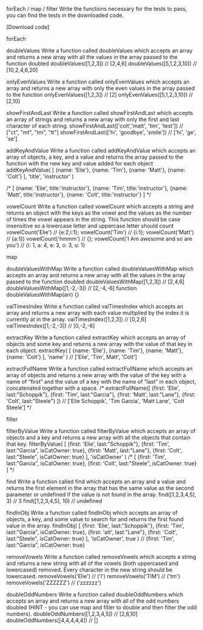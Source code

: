 forEach / map / filter
Write the functions necessary for the tests to pass, you can find the tests in the downloaded code.

[Download code]

forEach

doubleValues
Write a function called doubleValues which accepts an array and returns a new array with all the values in the array passed to the function doubled
doubleValues([1,2,3]) // [2,4,6]
doubleValues([5,1,2,3,10]) // [10,2,4,6,20]

onlyEvenValues
Write a function called onlyEvenValues which accepts an array and returns a new array with only the even values in the array passed to the function
onlyEvenValues([1,2,3]) // [2]
onlyEvenValues([5,1,2,3,10]) // [2,10]

showFirstAndLast
Write a function called showFirstAndLast which accepts an array of strings and returns a new array with only the first and last character of each string.
showFirstAndLast(['colt','matt', 'tim', 'test']) // ["ct", "mt", "tm", "tt"]
showFirstAndLast(['hi', 'goodbye', 'smile']) // ['hi', 'ge', 'se']

addKeyAndValue
Write a function called addKeyAndValue which accepts an array of objects, a key, and a value and returns the array passed to the function with the new key and value added for each object
addKeyAndValue(
[
  {name: 'Elie'},
  {name: 'Tim'},
  {name: 'Matt'},
  {name: 'Colt'}
],
  'title',
  'instructor'
)

/*
  [
    {name: 'Elie', title:'instructor'},
    {name: 'Tim', title:'instructor'},
    {name: 'Matt', title:'instructor'},
    {name: 'Colt', title:'instructor'}
  ]
*/



vowelCount
Write a function called vowelCount which accepts a string and returns an object with the keys as the vowel and the values as the number of times the vowel appears in the string. This function should be case insensitive so a lowercase letter and uppercase letter should count
vowelCount('Elie') // {e:2,i:1};
vowelCount('Tim') // {i:1};
vowelCount('Matt') // {a:1})
vowelCount('hmmm') // {};
vowelCount('I Am awesome and so are you') // {i: 1, a: 4, e: 3, o: 3, u: 1}


map


doubleValuesWithMap
Write a function called doubleValuesWithMap which accepts an array and returns a new array with all the values in the array passed to the function doubled
doubleValuesWithMap([1,2,3]) // [2,4,6]
doubleValuesWithMap([1,-2,-3]) // [2,-4,-6]
function doubleValuesWithMap(arr) {}

valTimesIndex
Write a function called valTimesIndex which accepts an array and returns a new array with each value multiplied by the index it is currently at in the array.
valTimesIndex([1,2,3]) // [0,2,6]
valTimesIndex([1,-2,-3]) // [0,-2,-6]

extractKey
Write a function called extractKey which accepts an array of objects and some key and returns a new array with the value of that key in each object.
extractKey(
  [
    {name: 'Elie'},
    {name: 'Tim'},
    {name: 'Matt'},
    {name: 'Colt'}
  ],
  'name'
)
  // ['Elie', 'Tim', Matt', 'Colt']
  
  
extractFullName
Write a function called extractFullName which accepts an array of objects and returns a new array with the value of the key with a name of “first” and the value of a key with the name of “last” in each object, concatenated together with a space.
/*
extractFullName([
  {first: 'Elie', last:"Schoppik"},
  {first: 'Tim', last:"Garcia"},
  {first: 'Matt', last:"Lane"},
  {first: 'Colt', last:"Steele"}
])
  // ['Elie Schoppik', 'Tim Garcia', 'Matt Lane', 'Colt Steele']
*/


filter


filterByValue
Write a function called filterByValue which accepts an array of objects and a key and returns a new array with all the objects that contain that key.
filterByValue(
[
  {first: 'Elie', last:"Schoppik"},
  {first: 'Tim', last:"Garcia", isCatOwner: true},
  {first: 'Matt', last:"Lane"},
  {first: 'Colt', last:"Steele", isCatOwner: true}
],
'isCatOwner'
)
/*
  [
    {first: 'Tim', last:"Garcia", isCatOwner: true},
    {first: 'Colt', last:"Steele", isCatOwner: true}
  ]
*/


find
Write a function called find which accepts an array and a value and returns the first element in the array that has the same value as the second parameter or undefined if the value is not found in the array.
find([1,2,3,4,5], 3) // 3
find([1,2,3,4,5], 10) // undefined


findInObj
Write a function called findInObj which accepts an array of objects, a key, and some value to search for and returns the first found value in the array.
findInObj(
  [
    {first: 'Elie', last:"Schoppik"},
    {first: 'Tim', last:"Garcia", isCatOwner: true},
    {first: 'att', last:"Lane"},
    {first: 'Colt', last:"Steele", isCatOwner: true}
  ],
  'isCatOwner',
  true
)
// {first: 'Tim', last:"Garcia", isCatOwner: true}


removeVowels
Write a function called removeVowels which accepts a string and returns a new string with all of the vowels (both uppercased and lowercased) removed. Every character in the new string should be lowercased.
removeVowels('Elie') // ('l')
removeVowels('TIM') // ('tm')
removeVowels('ZZZZZZ') // ('zzzzzz')


doubleOddNumbers
Write a function called doubleOddNumbers which accepts an array and returns a new array with all of the odd numbers doubled (HINT - you can use map and fitler to double and then filter the odd numbers).
doubleOddNumbers([1,2,3,4,5]) // [2,6,10]
doubleOddNumbers([4,4,4,4,4]) // []
